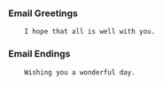 ### Email Greetings

        I hope that all is well with you.

### Email Endings

        Wishing you a wonderful day.
